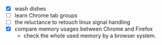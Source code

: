 - [x] wash dishes
- [ ] learn Chrome tab groups
- [ ] the reluctance to retouch linux signal handling
- [x] compare memory usages between Chrome and Firefox
  - check the whole used memory by a browser system. 
<!--stackedit_data:
eyJoaXN0b3J5IjpbMTQ1NzIwMDQyMywtODk5Mzg5NzQ1LDE4NT
UxMzQ5OTBdfQ==
-->
